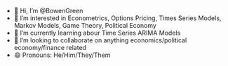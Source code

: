 - 👋 Hi, I’m @BowenGreen
- 👀 I’m interested in Econometrics, Options Pricing, Times Series Models, Markov Models, Game Theory, Political Economy
- 🌱 I’m currently learning abour Time Series ARIMA Models
- 💞️ I’m looking to collaborate on anything economics/political economy/finance related
- 😄 Pronouns: He/Him/They/Them

